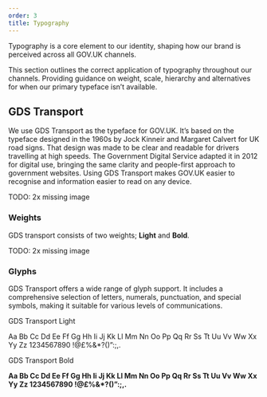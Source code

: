 ```yaml
---
order: 3
title: Typography
---
```


Typography is a core element to our identity, shaping how our brand is perceived across all GOV.UK channels.

This section outlines the correct application of typography throughout our channels. Providing guidance on weight, scale, hierarchy and alternatives for when our primary typeface isn’t available.

## GDS Transport

We use GDS Transport as the typeface for GOV.UK.
It’s based on the typeface designed in the 1960s by Jock Kinneir and Margaret Calvert for UK road signs. That design was made to be clear and readable for drivers travelling at high speeds.
The Government Digital Service adapted it in 2012 for digital use, bringing the same clarity and people-first approach to government websites.
Using GDS Transport makes GOV.UK easier to recognise and information easier to read on any device.

TODO: 2x missing image

### Weights

GDS transport consists of two weights; **Light** and **Bold**.

TODO: 2x missing image

### Glyphs

GDS Transport offers a wide range of glyph support. It includes a comprehensive selection of letters, numerals, punctuation, and special symbols, making it suitable for various levels of communications.

GDS Transport Light

<!-- This should probably be an image -->

Aa Bb Cc Dd Ee Ff Gg Hh Ii Jj Kk Ll Mm
Nn Oo Pp Qq Rr Ss Tt Uu Vv Ww Xx Yy Zz
1234567890 !@£%&\*?()”:;,.

GDS Transport Bold

<!-- This should probably be an image -->

**Aa Bb Cc Dd Ee Ff Gg Hh Ii Jj Kk Ll Mm
Nn Oo Pp Qq Rr Ss Tt Uu Vv Ww Xx Yy Zz
1234567890 !@£%&\*?()”:;,.**
